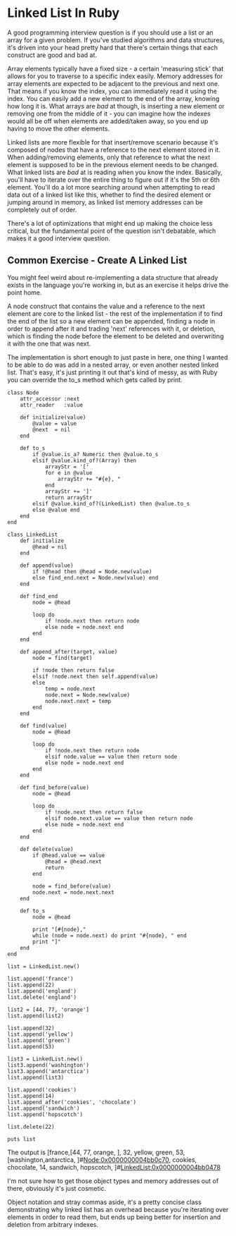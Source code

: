 # Linked List In Ruby

A good programming interview question is if you should use a list or an array for a given problem. If you've studied algorithms and data structures, it's driven into your head pretty hard that there's certain things that each construct are good and bad at.

Array elements typically have a fixed size - a certain 'measuring stick' that allows for you to traverse to a specific index easily. Memory addresses for array elements are expected to be adjacent to the previous and next one. That means if you know the index, you can immediately read it using the index. You can easily add a new element to the end of the array, knowing how long it is. What arrays are _bad_ at though, is inserting a new element or removing one from the middle of it - you can imagine how the indexes would all be off when elements are added/taken away, so you end up having to move the other elements.

Linked lists are more flexible for that insert/remove scenario because it's composed of nodes that have a reference to the next element stored in it. When adding/removing elements, only that reference to what the next element is supposed to be in the previous element needs to be changed. What linked lists are _bad_ at is reading when you know the index. Basically, you'll have to iterate over the entire thing to figure out if it's the 5th or 6th element. You'll do a lot more searching around when attempting to read data out of a linked list like this, whether to find the desired element or jumping around in memory, as linked list memory addresses can be completely out of order.

There's a lot of optimizations that might end up making the choice less critical, but the fundamental point of the question isn't debatable, which makes it a good interview question. 

## Common Exercise - Create A Linked List

You might feel weird about re-implementing a data structure that already exists in the language you're working in, but as an exercise it helps drive the point home.

A node construct that contains the value and a reference to the next element are core to the linked list - the rest of the implementation if to find the end of the list so a new element can be appended, finding a node in order to append after it and trading 'next' references with it, or deletion, which is finding the node before the element to be deleted and overwriting it with the one that was next.

The implementation is short enough to just paste in here, one thing I wanted to be able to do was add in a nested array, or even another nested linked list. That's easy, it's just printing it out that's kind of messy, as with Ruby you can override the to_s method which gets called by print.

	class Node
        attr_accessor :next
        attr_reader   :value

        def initialize(value)
            @value = value
            @next  = nil
        end

        def to_s
            if @value.is_a? Numeric then @value.to_s
            elsif @value.kind_of?(Array) then
                arrayStr = '['
                for e in @value
                    arrayStr += "#{e}, "
                end
                arrayStr += ']'
                return arrayStr
            elsif @value.kind_of?(LinkedList) then @value.to_s
            else @value end
        end
    end

    class LinkedList
        def initialize
            @head = nil
        end

        def append(value)
            if !@head then @head = Node.new(value)
            else find_end.next = Node.new(value) end
        end

        def find_end
            node = @head

            loop do
                if !node.next then return node
                else node = node.next end
            end
        end

        def append_after(target, value)
            node = find(target)

            if !node then return false
            elsif !node.next then self.append(value)
            else
                temp = node.next
                node.next = Node.new(value)
                node.next.next = temp
            end
        end

        def find(value)
            node = @head

            loop do
                if !node.next then return node
                elsif node.value == value then return node
                else node = node.next end
            end
        end

        def find_before(value)
            node = @head

            loop do
                if !node.next then return false
                elsif node.next.value == value then return node
                else node = node.next end
            end
        end

        def delete(value)
            if @head.value == value
                @head = @head.next
                return
            end

            node = find_before(value)
            node.next = node.next.next
        end

        def to_s
            node = @head

            print "[#{node},"
            while (node = node.next) do print "#{node}, " end
            print "]"
        end
    end

    list = LinkedList.new()

    list.append('france')
    list.append(22)
    list.append('england')
    list.delete('england')

    list2 = [44, 77, 'orange']
    list.append(list2)

    list.append(32)
    list.append('yellow')
    list.append('green')
    list.append(53)

    list3 = LinkedList.new()
    list3.append('washington')
    list3.append('antarctica')
    list.append(list3)

    list.append('cookies')
    list.append(14)
    list.append_after('cookies', 'chocolate')
    list.append('sandwich')
    list.append('hopscotch')

    list.delete(22)

    puts list

The output is
[france,[44, 77, orange, ], 32, yellow, green, 53, [washington,antarctica, ]#<Node:0x0000000004bb0c70>, cookies, chocolate, 14, sandwich, hopscotch, ]#<LinkedList:0x0000000004bb0478>

I'm not sure how to get those object types and memory addresses out of there, obviously it's just cosmetic.

Object notation and stray commas aside, it's a pretty concise class demonstrating why linked list has an overhead because you're iterating over elements in order to read them, but ends up being better for insertion and deletion from arbitrary indexes.

